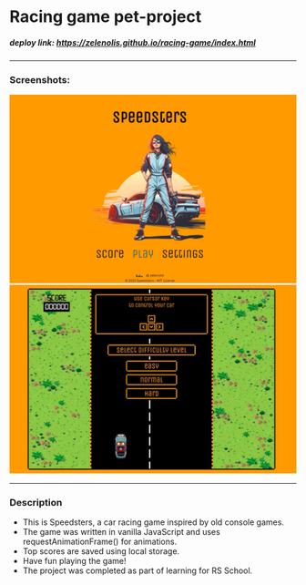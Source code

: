 # Racing game pet-project 

##### deploy link: https://zelenolis.github.io/racing-game/index.html
___
### Screenshots:
![screenshot-1](https://github.com/zelenolis/racing-game/blob/main/assets/screenshot2.jpg?raw=true)  
![screenshot-2](https://github.com/zelenolis/racing-game/blob/main/assets/screenshot.JPG?raw=true)
___
### Description

- This is Speedsters, a car racing game inspired by old console games.
- The game was written in vanilla JavaScript and uses requestAnimationFrame() for animations.
- Top scores are saved using local storage.
- Have fun playing the game!
- The project was completed as part of learning for RS School.
